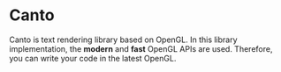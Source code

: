 # Canto 

Canto is text rendering library based on OpenGL. 
In this library implementation, the **modern** and **fast** OpenGL APIs are used. 
Therefore, you can write your code in the latest OpenGL.